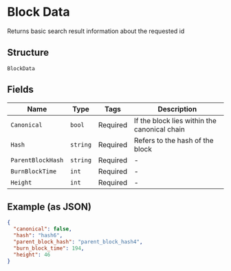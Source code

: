 # Block Data

Returns basic search result information about the requested id

## Structure

`BlockData`

## Fields

| Name              | Type     | Tags     | Description                                  |
| ----------------- | -------- | -------- | -------------------------------------------- |
| `Canonical`       | `bool`   | Required | If the block lies within the canonical chain |
| `Hash`            | `string` | Required | Refers to the hash of the block              |
| `ParentBlockHash` | `string` | Required | -                                            |
| `BurnBlockTime`   | `int`    | Required | -                                            |
| `Height`          | `int`    | Required | -                                            |

## Example (as JSON)

```json
{
  "canonical": false,
  "hash": "hash6",
  "parent_block_hash": "parent_block_hash4",
  "burn_block_time": 194,
  "height": 46
}
```
